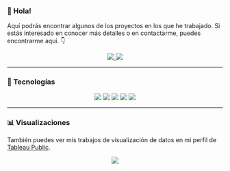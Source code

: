 ### 👋 Hola!

Aquí podrás encontrar algunos de los proyectos en los que he trabajado. Si estás interesado en conocer más detalles o en contactarme, puedes encontrarme aquí. 👇

<p align="center">
  <a href="https://cristiancampero.github.io">
    <img src="https://img.shields.io/badge/Portfolio_website-6a0bbd?style=for-the-badge&logoColor=white">
  </a>
  <a href="https://www.linkedin.com/in/cristiancampero">
    <img src="https://img.shields.io/badge/LinkedIn-grey?style=for-the-badge&logo=linkedin&logoColor=white&labelColor=6a0bbd">
  </a>

---
### 🚀 Tecnologías 

<p align="center">
    <img src="https://img.shields.io/badge/Python-grey?style=for-the-badge&logo=python&logoColor=white&labelColor=6a0bbd">
    <img src="https://img.shields.io/badge/MySQL-grey?style=for-the-badge&logo=mysql&logoColor=white&labelColor=6a0bbd">
    <img src="https://img.shields.io/badge/Tableau-grey?style=for-the-badge&logo=Tableau&logoColor=white&labelColor=6a0bbd">
    <img src="https://img.shields.io/badge/Power_BI-grey?style=for-the-badge&logo=Power%20BI&logoColor=white&labelColor=6a0bbd">
    <img src="https://img.shields.io/badge/Excel-grey?style=for-the-badge&logo=microsoft-excel&logoColor=white&labelColor=6a0bbd">
</p>


---
### 📊  Visualizaciones
También puedes ver mis trabajos de visualización de datos en mi perfil de [Tableau Public](https://public.tableau.com/app/profile/cristiancampero).

<p align="center">
  <a href="https://public.tableau.com/app/profile/cristiancampero" target="_blank">
    <img src="https://img.shields.io/badge/Tableau-grey?style=for-the-badge&logo=Tableau&logoColor=white&labelColor=6a0bbd">
  </a>
</p>
